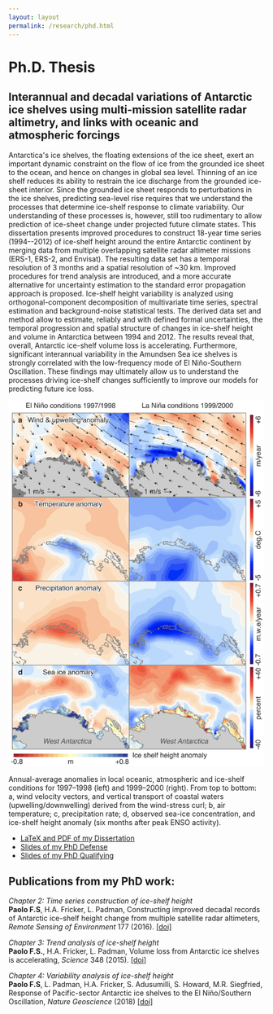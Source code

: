```yaml
---
layout: layout
permalink: /research/phd.html
---
```


# Ph.D. Thesis

## Interannual and decadal variations of Antarctic ice shelves using multi-mission satellite radar altimetry, and links with oceanic and atmospheric forcings

Antarctica's ice shelves, the floating extensions of the ice sheet, exert an important dynamic constraint on the flow of ice from the grounded ice sheet to the ocean, and hence on changes in global sea level. Thinning of an ice shelf reduces its ability to restrain the ice discharge from the grounded ice-sheet interior. Since the grounded ice sheet responds to perturbations in the ice shelves, predicting sea-level rise requires that we understand the processes that determine ice-shelf response to climate variability. Our understanding of these processes is, however, still too rudimentary to allow prediction of ice-sheet change under projected future climate states. This dissertation presents improved procedures to construct 18-year time series (1994--2012) of ice-shelf height around the entire Antarctic continent by merging data from multiple overlapping satellite radar altimeter missions (ERS-1, ERS-2, and Envisat). The resulting data set has a temporal resolution of 3 months and a spatial resolution of ~30 km. Improved procedures for trend analysis are introduced, and a more accurate alternative for uncertainty estimation to the standard error propagation approach is proposed. Ice-shelf height variability is analyzed using orthogonal-component decomposition of multivariate time series, spectral estimation and background-noise statistical tests. The derived data set and method allow to estimate, reliably and with defined formal uncertainties, the temporal progression and spatial structure of changes in ice-shelf height and volume in Antarctica between 1994 and 2012. The results reveal that, overall, Antarctic ice-shelf volume loss is accelerating. Furthermore, significant interannual variability in the Amundsen Sea ice shelves is strongly correlated with the low-frequency mode of El Niño-Southern Oscillation. These findings may ultimately allow us to understand the processes driving ice-shelf changes sufficiently to improve our models for predicting future ice loss.

![Iche shelf change](/assets/img/nino_vs_nina.png)

Annual-average anomalies in local oceanic, atmospheric and ice-shelf conditions for 1997–1998 (left) and 1999–2000 (right). From top to bottom: a, wind velocity vectors, and vertical transport of coastal waters (upwelling/downwelling) derived from the wind-stress curl; b, air temperature; c, precipitation rate; d, observed sea-ice concentration, and ice-shelf height anomaly (six months after peak ENSO activity).

- [LaTeX and PDF of my Dissertation](https://github.com/fspaolo/phd-thesis)
- [Slides of my PhD Defense](https://www.slideshare.net/FernandoPaolo/phd-defense-52967892)
- [Slides of my PhD Qualifying](https://www.slideshare.net/FernandoPaolo/qual-presentation-22226910)

## Publications from my PhD work:

*Chapter 2: Time series construction of ice-shelf height*  
**Paolo F.S**, H.A. Fricker, L. Padman, Constructing improved decadal records of Antarctic ice-shelf height change from multiple satellite radar altimeters, *Remote Sensing of Environment* 177 (2016). [[doi]](http://doi.org/10.1016/j.rse.2016.01.026)

*Chapter 3: Trend analysis of ice-shelf height*   
**Paolo F.S.**, H.A. Fricker, L. Padman, Volume loss from Antarctic ice shelves is accelerating, *Science* 348 (2015). [[doi]](http://doi.org/10.1126/science.aaa0940)

*Chapter 4: Variability analysis of ice-shelf height*  
**Paolo F.S**, L. Padman, H.A. Fricker, S. Adusumilli, S. Howard, M.R. Siegfried, Response of Pacific-sector Antarctic ice shelves to the El Niño/Southern Oscillation, *Nature Geoscience* (2018) [[doi]](http://doi.org/10.1038/s41561-017-0033-0)

